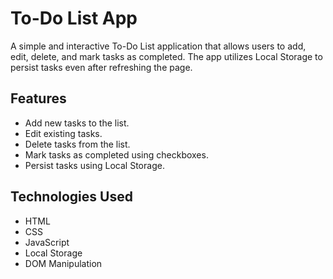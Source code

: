 # To-Do List App

A simple and interactive To-Do List application that allows users to add, edit, delete, and mark tasks as completed. The app utilizes Local Storage to persist tasks even after refreshing the page.

## Features

- Add new tasks to the list.
- Edit existing tasks.
- Delete tasks from the list.
- Mark tasks as completed using checkboxes.
- Persist tasks using Local Storage.

## Technologies Used

- HTML
- CSS
- JavaScript
- Local Storage
- DOM Manipulation

